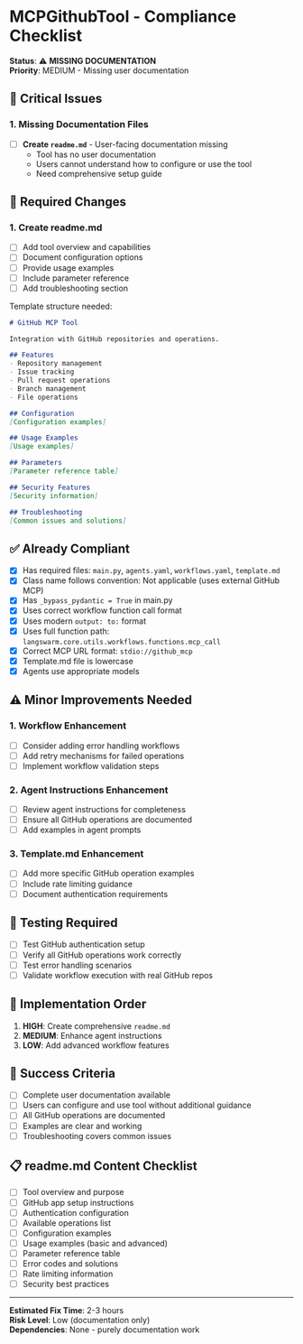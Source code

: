 # MCPGithubTool - Compliance Checklist

**Status**: ⚠️ **MISSING DOCUMENTATION**  
**Priority**: MEDIUM - Missing user documentation

## 🚨 Critical Issues

### 1. Missing Documentation Files
- [ ] **Create `readme.md`** - User-facing documentation missing
  - Tool has no user documentation
  - Users cannot understand how to configure or use the tool
  - Need comprehensive setup guide

## 📝 Required Changes

### 1. Create readme.md
- [ ] Add tool overview and capabilities
- [ ] Document configuration options
- [ ] Provide usage examples
- [ ] Include parameter reference
- [ ] Add troubleshooting section

Template structure needed:
```markdown
# GitHub MCP Tool

Integration with GitHub repositories and operations.

## Features
- Repository management
- Issue tracking
- Pull request operations
- Branch management
- File operations

## Configuration
[Configuration examples]

## Usage Examples
[Usage examples]

## Parameters
[Parameter reference table]

## Security Features
[Security information]

## Troubleshooting
[Common issues and solutions]
```

## ✅ Already Compliant

- [x] Has required files: `main.py`, `agents.yaml`, `workflows.yaml`, `template.md`
- [x] Class name follows convention: Not applicable (uses external GitHub MCP)
- [x] Has `_bypass_pydantic = True` in main.py
- [x] Uses correct workflow function call format
- [x] Uses modern `output: to:` format
- [x] Uses full function path: `langswarm.core.utils.workflows.functions.mcp_call`
- [x] Correct MCP URL format: `stdio://github_mcp`
- [x] Template.md file is lowercase
- [x] Agents use appropriate models

## ⚠️ Minor Improvements Needed

### 1. Workflow Enhancement
- [ ] Consider adding error handling workflows
- [ ] Add retry mechanisms for failed operations
- [ ] Implement workflow validation steps

### 2. Agent Instructions Enhancement
- [ ] Review agent instructions for completeness
- [ ] Ensure all GitHub operations are documented
- [ ] Add examples in agent prompts

### 3. Template.md Enhancement
- [ ] Add more specific GitHub operation examples
- [ ] Include rate limiting guidance
- [ ] Document authentication requirements

## 🧪 Testing Required

- [ ] Test GitHub authentication setup
- [ ] Verify all GitHub operations work correctly
- [ ] Test error handling scenarios
- [ ] Validate workflow execution with real GitHub repos

## 📅 Implementation Order

1. **HIGH**: Create comprehensive `readme.md`
2. **MEDIUM**: Enhance agent instructions
3. **LOW**: Add advanced workflow features

## 🎯 Success Criteria

- [ ] Complete user documentation available
- [ ] Users can configure and use tool without additional guidance
- [ ] All GitHub operations are documented
- [ ] Examples are clear and working
- [ ] Troubleshooting covers common issues

## 📋 readme.md Content Checklist

- [ ] Tool overview and purpose
- [ ] GitHub app setup instructions
- [ ] Authentication configuration
- [ ] Available operations list
- [ ] Configuration examples
- [ ] Usage examples (basic and advanced)
- [ ] Parameter reference table
- [ ] Error codes and solutions
- [ ] Rate limiting information
- [ ] Security best practices

---

**Estimated Fix Time**: 2-3 hours  
**Risk Level**: Low (documentation only)  
**Dependencies**: None - purely documentation work
